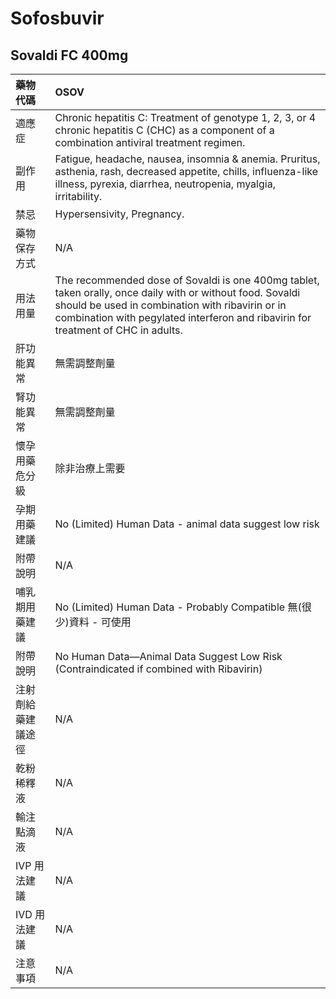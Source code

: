 # Sofosbuvir

## Sovaldi FC 400mg

| 藥物代碼           | OSOV                                                                                                                                                                                                                                               |
|:-------------------|:---------------------------------------------------------------------------------------------------------------------------------------------------------------------------------------------------------------------------------------------------|
| 適應症             | Chronic hepatitis C: Treatment of genotype 1, 2, 3, or 4 chronic hepatitis C (CHC) as a component of a combination antiviral treatment regimen.                                                                                                    |
| 副作用             | Fatigue, headache, nausea, insomnia & anemia. Pruritus, asthenia, rash, decreased appetite, chills, influenza-like illness, pyrexia, diarrhea, neutropenia, myalgia, irritability.                                                                 |
| 禁忌               | Hypersensivity, Pregnancy.                                                                                                                                                                                                                         |
| 藥物保存方式       | N/A                                                                                                                                                                                                                                                |
| 用法用量           | The recommended dose of Sovaldi is one 400mg tablet, taken orally, once daily with or without food. Sovaldi should be used in combination with ribavirin or in combination with pegylated interferon and ribavirin for treatment of CHC in adults. |
| 肝功能異常         | 無需調整劑量                                                                                                                                                                                                                                       |
| 腎功能異常         | 無需調整劑量                                                                                                                                                                                                                                       |
| 懷孕用藥危分級     | 除非治療上需要                                                                                                                                                                                                                                     |
| 孕期用藥建議       | No (Limited) Human Data - animal data suggest low risk                                                                                                                                                                                             |
| 附帶說明           | N/A                                                                                                                                                                                                                                                |
| 哺乳期用藥建議     | No (Limited) Human Data - Probably Compatible 無(很少)資料 - 可使用                                                                                                                                                                                |
| 附帶說明           | No Human Data—Animal Data Suggest Low Risk (Contraindicated if combined with Ribavirin)                                                                                                                                                            |
| 注射劑給藥建議途徑 | N/A                                                                                                                                                                                                                                                |
| 乾粉稀釋液         | N/A                                                                                                                                                                                                                                                |
| 輸注點滴液         | N/A                                                                                                                                                                                                                                                |
| IVP 用法建議       | N/A                                                                                                                                                                                                                                                |
| IVD 用法建議       | N/A                                                                                                                                                                                                                                                |
| 注意事項           | N/A                                                                                                                                                                                                                                                |

